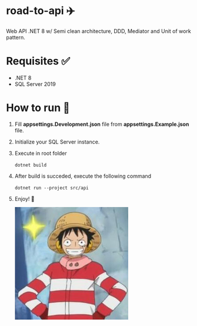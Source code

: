 # road-to-api ✈️
Web API .NET 8 w/ Semi clean architecture, DDD, Mediator and Unit of work pattern.

# Requisites ✅
- .NET 8
- SQL Server 2019

# How to run 🚀

1. Fill **appsettings.Development.json** file from **appsettings.Example.json** file.

2. Initialize your SQL Server instance.

3. Execute in root folder <p>`dotnet build`</p>

4. After build is succeded, execute the following command <p>`dotnet run --project src/api`</p>

5. Enjoy! 🛫 <p>![Happy Luffy](assets/enjoy.png)</p>